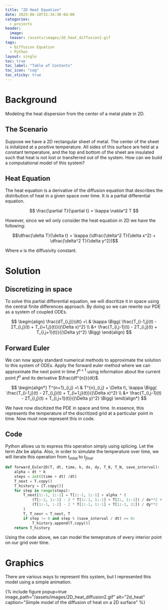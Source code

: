 ```yaml
---
title: "2D Heat Equation"
date: 2025-06-10T15:34:30-04:00
categories:
  - projects
header:
  image: 
  teaser: /assets/images/2D_heat_diffusion2.gif
tags:
  - Diffusion Equation
  - Python
layout: single
toc: true
toc_label: "Table of Contents"
toc_icon: "cog"
toc_sticky: true
---
```

<script>
window.MathJax = {
  tex: {
    inlineMath: [['$', '$'], ['\\(', '\\)']]
  }
};
</script>
<script type="text/javascript" async
  src="https://cdn.jsdelivr.net/npm/mathjax@3/es5/tex-mml-chtml.js">
</script>
# Background
Modeling the heat dispersion from the center of a metal plate in 2D.

## The Scenario
Suppose we have a 2D rectangular sheet of metal. The center of the sheet is initalized at a positive temperature. All sides of this surface are held at a constant temperature, and the top and bottom of the sheet are insulated such that heat is not lost or transferred out of the system. How can we build a computational model of this system?
## Heat Equation
The heat equation is a derivative of the diffusion equation that describes the distribution of heat in a given space over time. It is a partial differential equation.

$$
\frac{\partial T}{\partial t} = \kappa \nabla^2 T
$$

However, since we wil only consider the heat equation in 2D we have the following:

$$\dfrac{\delta T}{\delta t} = \kappa (\dfrac{\delta^2 T}{\delta x^2} + \dfrac{\delta^2 T}{\delta y^2})$$

Where $\kappa$ is the diffusivity constant.

# Solution

## Discretizing in space

To solve this partial differential equation, we will discritize it in space using the central finite differences approach. By doing so we can rewrite our PDE as a system of coupled ODEs.

<!-- $$\frac{dT_{i,j}}{dt}=\kappa(\frac{T_{i-1,j}(t) - 2T_{i,j}(t) + T_{i+1,j}(t)}{(\Delta x)^2} + \frac{T_{i,j-1}(t) - 2T_{i,j}(t) + T_{i,j+1}(t)}{(\Delta y)^2})$$ -->

$$
\begin{align}
\frac{dT_{i,j}}{dt} =\ & \kappa \Bigg(
    \frac{T_{i-1,j}(t) - 2T_{i,j}(t) + T_{i+1,j}(t)}{(\Delta x)^2} \\
    &+ \frac{T_{i,j-1}(t) - 2T_{i,j}(t) + T_{i,j+1}(t)}{(\Delta y)^2}
\Bigg)
\end{align}
$$

## Forward Euler

We can now apply standard numerical methods to approximate the solution to this system of ODEs. Apply the forward euler method where we can approximate the next point in time $f^{n+1}$ using information about the current point $f^{n}$ and its derivative $\frac{df^{n}}{dt}$.

<!-- $$T^{n+1}_{i,j}=T^{n}_{i,j} + \Delta t \kappa (\frac{T_{i-1,j}(t) - 2T_{i,j}(t) + T_{i+1,j}(t)}{(\Delta x)^2} + \frac{T_{i,j-1}(t) - 2T_{i,j}(t) + T_{i,j+1}(t)}{(\Delta y)^2})$$ -->

$$
\begin{align*}
T^{n+1}_{i,j} =\ & T^{n}_{i,j} + \Delta t\, \kappa \Bigg(
    \frac{T_{i-1,j}(t) - 2T_{i,j}(t) + T_{i+1,j}(t)}{(\Delta x)^2} \\
    &+ \frac{T_{i,j-1}(t) - 2T_{i,j}(t) + T_{i,j+1}(t)}{(\Delta y)^2}
\Bigg)
\end{align*}
$$

<!-- For simplicity, assume that $\Delta x = \Delta y$.

$$T^{n+1}_{i,j}=T^{n}_{i,j} + \frac{\Delta t \kappa}{(\Delta x)^2} (T_{i-1,j}(t) + T_{i+1,j}(t) + T_next = {i,j-1}(t) + T_{i,j+1}(t) - 4T_{i,j}(t))$$ -->

We have now discitized the PDE in space and time. In essence, this represents the temperature of the discritized grid at a particular point in time. Now must now represent this in code.

## Code

Python allows us to express this operation simply using splicing. Let the term $\Delta t \kappa$ be alpha. Also, in order to simulate the temperature over time, we will iterate this operation from $t_{inital}$ to $t_{final}$

```python
def forward_Euler2D(T, dt, time, k, dx, dy, T_0, T_N, save_interval):
    alpha = dt * k
    steps = int((time + dt) /dt)
    T_next = T.copy()
    T_history = [T.copy()]
    for step in range(steps):
        T_next[1:-1, 1:-1] = T[1:-1, 1:-1] + alpha * (
            (T[:-2, 1:-1] - 2 * T[1:-1, 1:-1] + T[2:, 1:-1]) / dx**2 +
            (T[1:-1, :-2] - 2 * T[1:-1, 1:-1] + T[1:-1, 2:]) / dy**2
        )
        T, T_nexr = T_next, T
        if step != 0 and step % (save_interval / dt) == 0:
            T_history.append(T.copy())
    return T_history
```
 
Using the code above, we can model the temeprature of every interior point on our grid over time.

# Graphics

There are various ways to represent this system, but I represented this model using a simple animation.

{% include figure popup=true image_path="/assets/images/2D_heat_diffusion2.gif" alt="2d_heat" caption="Simple model of the diffusion of heat on a 2D surface" %}


<!-- <figure style="margin-top: -2em; margin-bottom: 0.2em;">
  <img src="/assets/images/2D_heat_diffusion2.gif" alt="Shimizu Black Beach" width="300" />
  <figcaption style="margin-top: -1em;font-size:0.8em; color:#666;">清水の黒の海岸 | A black beach in Shimizu, Japan. </figcaption>
</figure> -->

<!-- You'll find this post in your `_posts` directory. Go ahead and edit it and re-build the site to see your changes. You can rebuild the site in many different ways, but the most common way is to run `jekyll serve`, which launches a web server and auto-regenerates your site when a file is updated.

To add new posts, simply add a file in the `_posts` directory that follows the convention `YYYY-MM-DD-name-of-post.ext` and includes the necessary front matter. Take a look at the source for this post to get an idea about how it works.

Jekyll also offers powerful support for code snippets:

```ruby
def print_hi(name)
  puts "Hi, #{name}"
end
print_hi('Tom')
#=> prints 'Hi, Tom' to STDOUT.
```

Check out the [Jekyll docs][jekyll-docs] for more info on how to get the most out of Jekyll. File all bugs/feature requests at [Jekyll’s GitHub repo][jekyll-gh]. If you have questions, you can ask them on [Jekyll Talk][jekyll-talk].

[jekyll-docs]: https://jekyllrb.com/docs/home
[jekyll-gh]:   https://github.com/jekyll/jekyll
[jekyll-talk]: https://talk.jekyllrb.com/ -->
